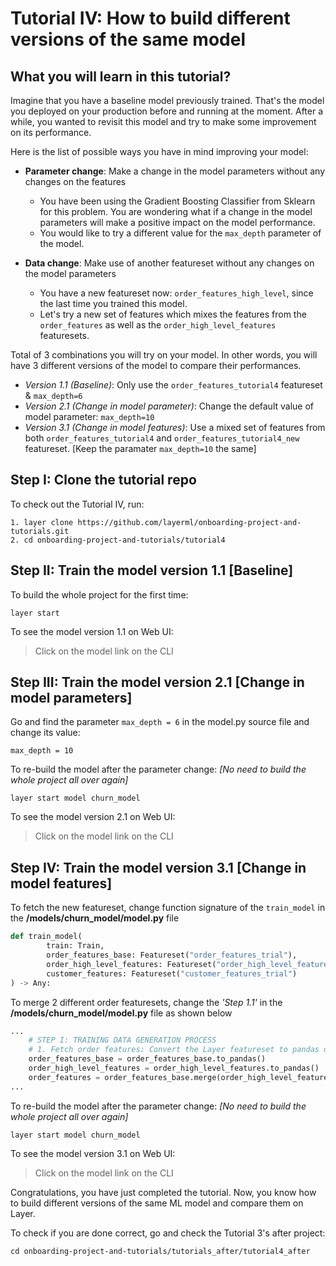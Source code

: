 # Tutorial IV: How to build different versions of the same model


## What you will learn in this tutorial?

Imagine that you have a baseline model previously trained. 
That's the model you deployed on your production before and running at the moment. 
After a while, you wanted to revisit this model and try to make some improvement on its performance. 


Here is the list of possible ways you have in mind improving your model:
- **Parameter change**: Make a change in the model parameters without any changes on the features
  - You have been using the Gradient Boosting Classifier from Sklearn for this problem. 
  You are wondering what if a change in the model parameters will make a positive impact on the model performance.
  - You would like to try a different value for the `max_depth` parameter of the model.
  

- **Data change**: Make use of another featureset without any changes on the model parameters
  - You have a new featureset now: `order_features_high_level`, since the last time you trained this model.
  - Let's try a new set of features which mixes the features from the `order_features` as well as the `order_high_level_features` featuresets.



Total of 3 combinations you will try on your model. 
In other words, you will have 3 different versions of the model to compare their performances.
- _Version 1.1 (Baseline)_: Only use the `order_features_tutorial4` featureset & `max_depth=6`
- _Version 2.1 (Change in model parameter)_: Change the default value of model parameter: `max_depth=10`
- _Version 3.1 (Change in model features)_: Use a mixed set of features from both `order_features_tutorial4` and `order_features_tutorial4_new` featureset. [Keep the paramater `max_depth=10` the same]


## Step I: Clone the tutorial repo
To check out the Tutorial IV, run:
```commandline
1. layer clone https://github.com/layerml/onboarding-project-and-tutorials.git
2. cd onboarding-project-and-tutorials/tutorial4
```

## Step II: Train the model version 1.1 [Baseline]
To build the whole project for the first time:
```commandline
layer start
```

To see the model version 1.1 on Web UI:
> Click on the model link on the CLI

## Step III: Train the model version 2.1 [Change in model parameters]
Go and find the parameter `max_depth = 6` in the model.py source file and change its value:
```commandline
max_depth = 10
```

To re-build the model after the parameter change: 
_[No need to build the whole project all over again]_
```commandline
layer start model churn_model
```

To see the model version 2.1 on Web UI:
> Click on the model link on the CLI 

## Step IV: Train the model version 3.1 [Change in model features]
To fetch the new featureset, change function signature of the `train_model` in the **/models/churn_model/model.py** file
```python
def train_model(
        train: Train,
        order_features_base: Featureset("order_features_trial"),
        order_high_level_features: Featureset("order_high_level_features_trial2"),
        customer_features: Featureset("customer_features_trial")
) -> Any:
```

To merge 2 different order featuresets, change the  _'Step 1.1'_ in the **/models/churn_model/model.py** file as shown below
```python
...
    # STEP I: TRAINING DATA GENERATION PROCESS
    # 1. Fetch order features: Convert the Layer featureset to pandas dataframe
    order_features_base = order_features_base.to_pandas()
    order_high_level_features = order_high_level_features.to_pandas()
    order_features = order_features_base.merge(order_high_level_features, left_on='ORDER_ID', right_on='ORDER_ID', how='left')
...
```


To re-build the model after the parameter change: 
_[No need to build the whole project all over again]_
```commandline
layer start model churn_model
```

To see the model version 3.1 on Web UI:
> Click on the model link on the CLI 

Congratulations, you have just completed the tutorial. Now, you know how to build different versions of the same ML model and compare them on Layer.

To check if you are done correct, go and check the Tutorial 3's after project:
```commandline
cd onboarding-project-and-tutorials/tutorials_after/tutorial4_after
```